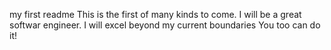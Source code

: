 my first readme
This is the first of many kinds to come.
I will be a great softwar engineer.
I will excel beyond my current boundaries
You too can do it!

